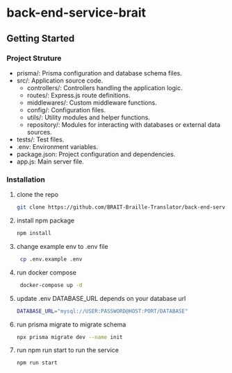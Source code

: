 # back-end-service-brait


## Getting Started

### Project Struture
* prisma/: Prisma configuration and database schema files.
* src/: Application source code. 
  * controllers/: Controllers handling the application logic. 
  * routes/: Express.js route definitions. 
  * middlewares/: Custom middleware functions. 
  * config/: Configuration files.
  * utils/: Utility modules and helper functions.
  * repository/: Modules for interacting with databases or external data sources.
* tests/: Test files.
* .env: Environment variables.
* package.json: Project configuration and dependencies.
* app.js: Main server file.

### Installation
1. clone the repo
   ```sh
   git clone https://github.com/BRAIT-Braille-Translator/back-end-service-brait.git
   ```
2. install npm package
   ```sh
   npm install
   ```
3. change example env to .env file
   ```sh
    cp .env.example .env 
     ```
4. run docker compose
   ```sh
    docker-compose up -d
     ```
5. update .env DATABASE_URL depends on your database url
   ```sh
   DATABASE_URL="mysql://USER:PASSWORD@HOST:PORT/DATABASE"
     ```
6. run prisma migrate to migrate schema
   ```sh
   npx prisma migrate dev --name init
     ```
7. run npm run start to run the service
   ```sh
   npm run start
     ```
